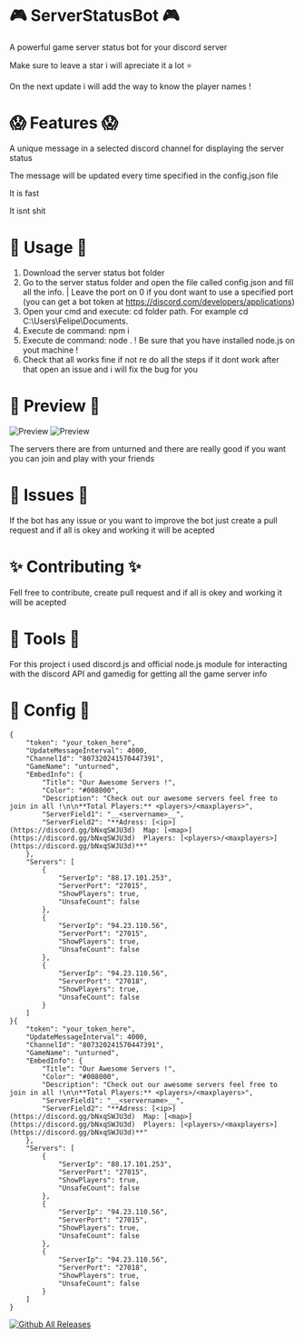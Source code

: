 # 🎮 ServerStatusBot 🎮
A powerful game server status bot for your discord server

Make sure to leave a star i will apreciate it a lot ⭐

On the next update i will add the way to know the player names !

# 😱 Features 😱
A unique message in a selected discord channel for displaying the server status

The message will be updated every time specified in the config.json file

It is fast

It isnt shit

# 👤 Usage 👤
1. Download the server status bot folder
2. Go to the server status folder and open the file called config.json and fill all the info. | Leave the port on 0 if you dont want to use a specified port
(you can get a bot token at https://discord.com/developers/applications)
3. Open your cmd and execute: cd folder path. For example cd C:\Users\Felipe\Documents.
4. Execute de command: npm i
5. Execute de command: node . ! Be sure that you have installed node.js on yout machine !
6. Check that all works fine if not re do all the steps if it dont work after that open an issue and i will fix the bug for you

# 🌠 Preview 🌠
![Preview](https://i.imgur.com/sYsF2Z3.png)
![Preview](https://i.imgur.com/xAmbfB9.png)

The servers there are from unturned and there are really good if you want you can join and play with your friends

# 💊 Issues 💊
If the bot has any issue or you want to improve the bot just create a pull request and if all is okey and working it will be acepted

# ✨ Contributing ✨
Fell free to contribute, create pull request and if all is okey and working it will be acepted

# 🔬 Tools 🔬
For this project i used discord.js and official node.js module for interacting with the discord API and gamedig for getting all the game server info

# 🥨 Config 🥨
```
{
    "token": "your_token_here",
    "UpdateMessageInterval": 4000,
    "ChannelId": "807320241570447391",
    "GameName": "unturned",
    "EmbedInfo": {
        "Title": "Our Awesome Servers !",
        "Color": "#008000",
        "Description": "Check out our awesome servers feel free to join in all !\n\n**Total Players:** <players>/<maxplayers>",
        "ServerField1": "__<servername>__",
        "ServerField2": "**Adress: [<ip>](https://discord.gg/bNxqSWJU3d)  Map: [<map>](https://discord.gg/bNxqSWJU3d)  Players: [<players>/<maxplayers>](https://discord.gg/bNxqSWJU3d)**"
    },
    "Servers": [
        {
            "ServerIp": "88.17.101.253",
            "ServerPort": "27015",
            "ShowPlayers": true,
            "UnsafeCount": false
        },
        {
            "ServerIp": "94.23.110.56",
            "ServerPort": "27015",
            "ShowPlayers": true,
            "UnsafeCount": false
        },
        {
            "ServerIp": "94.23.110.56",
            "ServerPort": "27018",
            "ShowPlayers": true,
            "UnsafeCount": false
        }
    ]
}{
    "token": "your_token_here",
    "UpdateMessageInterval": 4000,
    "ChannelId": "807320241570447391",
    "GameName": "unturned",
    "EmbedInfo": {
        "Title": "Our Awesome Servers !",
        "Color": "#008000",
        "Description": "Check out our awesome servers feel free to join in all !\n\n**Total Players:** <players>/<maxplayers>",
        "ServerField1": "__<servername>__",
        "ServerField2": "**Adress: [<ip>](https://discord.gg/bNxqSWJU3d)  Map: [<map>](https://discord.gg/bNxqSWJU3d)  Players: [<players>/<maxplayers>](https://discord.gg/bNxqSWJU3d)**"
    },
    "Servers": [
        {
            "ServerIp": "88.17.101.253",
            "ServerPort": "27015",
            "ShowPlayers": true,
            "UnsafeCount": false
        },
        {
            "ServerIp": "94.23.110.56",
            "ServerPort": "27015",
            "ShowPlayers": true,
            "UnsafeCount": false
        },
        {
            "ServerIp": "94.23.110.56",
            "ServerPort": "27018",
            "ShowPlayers": true,
            "UnsafeCount": false
        }
    ]
}
```

[![Github All Releases](https://img.shields.io/github/downloads/01-Feli/ServerStatusBot/total?label=Github%20Downloads)]()

